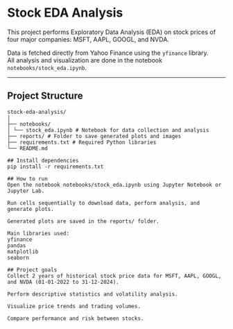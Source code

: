 # Stock EDA Analysis
This project performs Exploratory Data Analysis (EDA) on stock prices of four major companies: MSFT, AAPL, GOOGL, and NVDA.

Data is fetched directly from Yahoo Finance using the `yfinance` library.  
All analysis and visualization are done in the notebook `notebooks/stock_eda.ipynb`.

---

## Project Structure
```plaintext
stock-eda-analysis/
│
├── notebooks/
│ └── stock_eda.ipynb # Notebook for data collection and analysis
├── reports/ # Folder to save generated plots and images
├── requirements.txt # Required Python libraries
└── README.md

## Install dependencies
pip install -r requirements.txt

## How to run
Open the notebook notebooks/stock_eda.ipynb using Jupyter Notebook or Jupyter Lab.

Run cells sequentially to download data, perform analysis, and generate plots.

Generated plots are saved in the reports/ folder.

Main libraries used:
yfinance
pandas
matplotlib
seaborn

## Project goals
Collect 2 years of historical stock price data for MSFT, AAPL, GOOGL, and NVDA (01-01-2022 to 31-12-2024).

Perform descriptive statistics and volatility analysis.

Visualize price trends and trading volumes.

Compare performance and risk between stocks.
